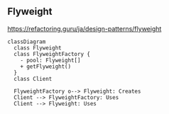 ## Flyweight

https://refactoring.guru/ja/design-patterns/flyweight

```mermaid
classDiagram
  class Flyweight
  class FlyweightFactory {
    - pool: Flyweight[]
    + getFlyweight()
  }
  class Client

  FlyweightFactory o--> Flyweight: Creates
  Client --> FlyweightFactory: Uses
  Client --> Flyweight: Uses
```

